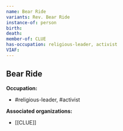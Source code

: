 ```yaml
---
name: Bear Ride
variants: Rev. Bear Ride
instance-of: person
birth: 
death: 
member-of: CLUE
has-occupation: religious-leader, activist
VIAF: 
---
```

## Bear Ride

**Occupation:** 
- #religious-leader, #activist

**Associated organizations:** 
- [[CLUE]]